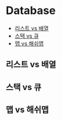 # Database

- [리스트 vs 배열](#리스트-vs-배열)
- [스택 vs 큐](#스택-vs-큐)
- [맵 vs 해쉬맵](#맵-vs-해쉬맵)

## 리스트 vs 배열

## 스택 vs 큐

## 맵 vs 해쉬맵
